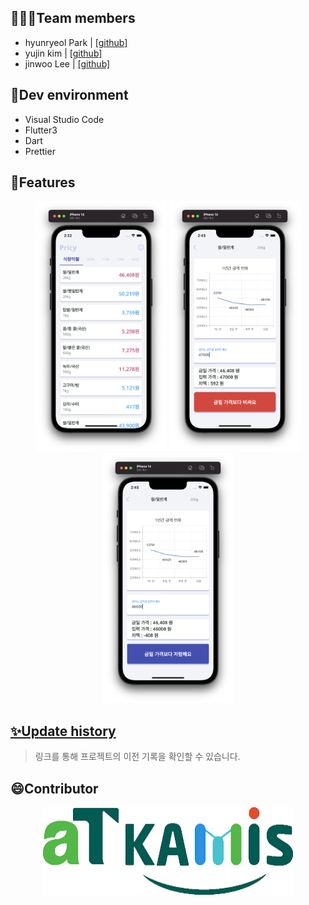 ## 🧑🏻‍💻Team members
- hyunryeol Park | [[github]](https://github.com/devpark435)
- yujin kim | [[github]](https://github.com/yujinkim1)
- jinwoo Lee | [[github]](https://github.com/yeeZinu)

## 🔨Dev environment
- Visual Studio Code
- Flutter3
- Dart
- Prettier

## 📱Features
<p align="center">
<img src="./readmes/home_screen.png" height="400px" width="210px">
<img src="./readmes/detail_screen_1.png" height="400px" width="210px">
<img src="./readmes/detail_screen_2.png" height="400px" width="210px">
</p>

## [✨Update history](.github/HISTORY.md)
> 링크를 통해 프로젝트의 이전 기록을 확인할 수 있습니다.

## 😄Contributor
<p align="center">
    <a href="https://www.kamis.or.kr/customer/main/main.do">
        <img src="./readmes/kamis.png" height="140px" width="400px">
    </a>
</p>